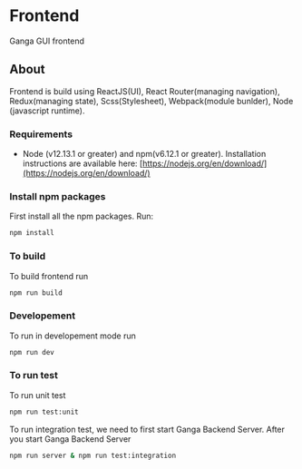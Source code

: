 # Frontend
Ganga GUI frontend

## About
Frontend is build using ReactJS(UI), React Router(managing navigation), Redux(managing state), Scss(Stylesheet), Webpack(module bunlder), Node (javascript runtime).

### Requirements
* Node (v12.13.1 or greater) and npm(v6.12.1 or greater). Installation instructions are available here: [https://nodejs.org/en/download/](https://nodejs.org/en/download/)

### Install npm packages
First install all the npm packages. Run:

```bash
npm install
```

### To build
To build frontend run

```bash
npm run build
```

### Developement
To run in developement mode run

```bash
npm run dev
```

### To run test

To run unit test
```bash
npm run test:unit
```

To run integration test, we need to first start Ganga Backend Server. After you start Ganga Backend Server

```bash
npm run server & npm run test:integration 
```


